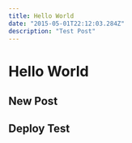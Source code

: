 ```yaml
---
title: Hello World
date: "2015-05-01T22:12:03.284Z"
description: "Test Post"
---
```


# Hello World

## New Post

## Deploy Test
